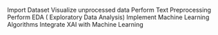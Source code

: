 Import Dataset
Visualize unprocessed data 
Perform Text Preprocessing
Perform EDA ( Exploratory Data Analysis)
Implement Machine Learning Algorithms
Integrate XAI with Machine Learning 
